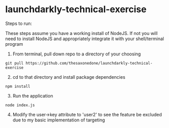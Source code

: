 # launchdarkly-technical-exercise
Steps to run:

These steps assume you have a working install of NodeJS.   If not you will need to install NodeJS and appropriately integrate it with your shell/terminal program

1.   From terminal, pull down repo to a directory of your choosing
```console
git pull https://github.com/thesaxonedone/launchdarkly-technical-exercise
```   
2.  cd to that directory and install package dependencies
```console
npm install
```   
3.  Run the application
```console
node index.js
```
4.  Modify the user->key attribute to 'user2' to see the feature be excluded due to my basic implementation of targeting 

